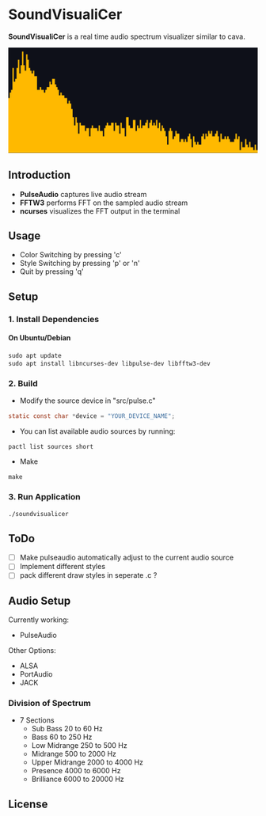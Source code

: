 # SoundVisualiCer

**SoundVisualiCer** is a real time audio spectrum visualizer similar to cava.

![Screenshot of SoundvisualiCer](images/introduction.png)

## Introduction
- **PulseAudio** captures live audio stream
- **FFTW3** performs FFT on the sampled audio stream
- **ncurses** visualizes the FFT output in the terminal

## Usage
- Color Switching by pressing 'c'
- Style Switching by pressing 'p' or 'n'
- Quit by pressing 'q'

## Setup

### 1. Install Dependencies

#### On Ubuntu/Debian
```Terminal
sudo apt update
sudo apt install libncurses-dev libpulse-dev libfftw3-dev
```
### 2. Build

- Modify the source device in "src/pulse.c"
```c
static const char *device = "YOUR_DEVICE_NAME";
```
- You can list available audio sources by running:
```Terminal
pactl list sources short
```
- Make
```Terminal
make
```
### 3. Run Application

```Terminal
./soundvisualicer
```

## ToDo
- [ ] Make pulseaudio automatically adjust to the current audio source
- [ ] Implement different styles
- [ ] pack different draw styles in seperate .c ?

## Audio Setup
Currently working:
- PulseAudio

Other Options:
- ALSA
- PortAudio
- JACK

### Division of Spectrum
- 7 Sections
    - Sub Bass         20 to    60 Hz
    - Bass             60 to   250 Hz
    - Low Midrange    250 to   500 Hz
    - Midrange        500 to  2000 Hz
    - Upper Midrange 2000 to  4000 Hz
    - Presence       4000 to  6000 Hz
    - Brilliance     6000 to 20000 Hz


## License